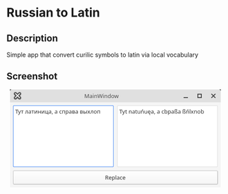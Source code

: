 # Russian to Latin

## Description
Simple app that convert curilic symbols to latin via local vocabulary

## Screenshot
<p align="center">
 <img src="https://raw.githubusercontent.com/syorito-hatsuki/Ru2Latin/master/screenshots/main.png">
</p>
